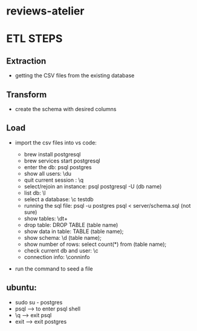 # reviews-atelier

# ETL STEPS

## Extraction
 - getting the CSV files from the existing database

## Transform
- create the schema with desired columns

## Load
- import the csv files into vs code:
  - brew install postgresql
  - brew services start postgresql
  - enter the db: psql postgres
  - show all users: \du
  - quit current session : \q
  - select/rejoin an instance: psql postgresql -U (db name)
  - list db: \l
  - select a database: \c testdb
  - running the sql file: psql -u postgres psql < server/schema.sql (not sure)
  - show tables: \dt+
  - drop table: DROP TABLE (table name)
  - show data in table: TABLE (table name);
  - show schema: \d (table name);
  - show number of rows: select count(*) from (table name);
  - check current db and user: \c
  - connection info: \conninfo

- run the command to seed a file

## ubuntu:
 - sudo su - postgres
 - psql --> to enter psql shell
 - \q --> exit psql
 - exit --> exit postgres